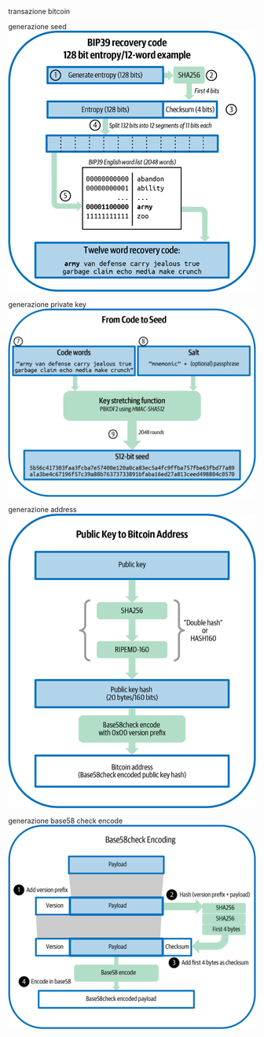 transazione bitcoin 

generazione seed 
![](img/mbc3_0504.png)

generazione private key
![](img/mbc3_0505.png)

generazione address 
![](img/mbc3_0407.png)

generazione base58 check encode
![](img/mbc3_0406.png)